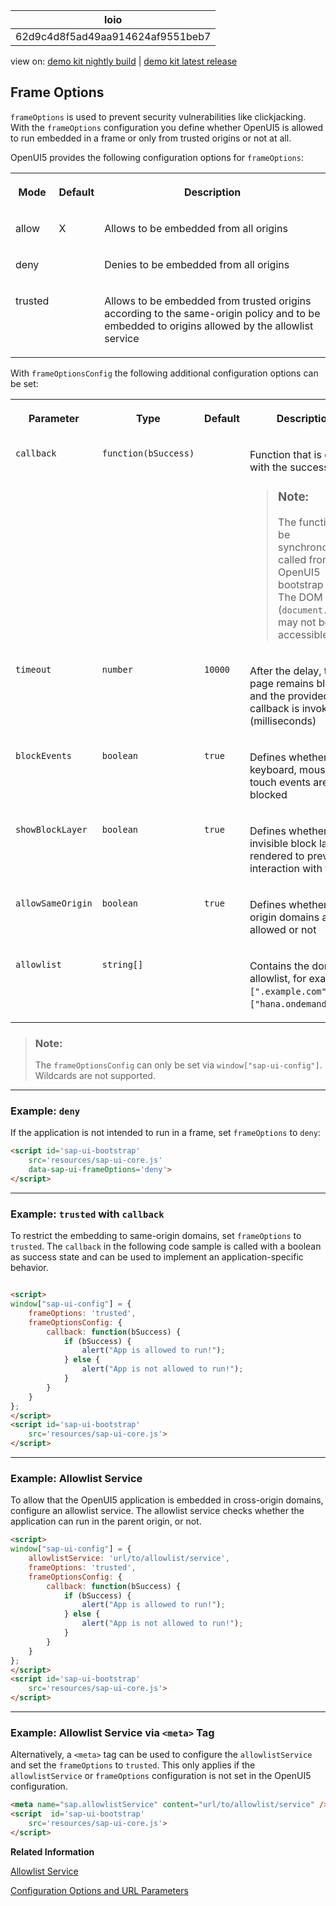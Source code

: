 <!-- loio62d9c4d8f5ad49aa914624af9551beb7 -->

| loio |
| -----|
| 62d9c4d8f5ad49aa914624af9551beb7 |

<div id="loio">

view on: [demo kit nightly build](https://sdk.openui5.org/nightly/#/topic/62d9c4d8f5ad49aa914624af9551beb7) | [demo kit latest release](https://sdk.openui5.org/topic/62d9c4d8f5ad49aa914624af9551beb7)</div>

## Frame Options

`frameOptions` is used to prevent security vulnerabilities like clickjacking. With the `frameOptions` configuration you define whether OpenUI5 is allowed to run embedded in a frame or only from trusted origins or not at all.

OpenUI5 provides the following configuration options for `frameOptions`:


<table>
<tr>
<th valign="top">

Mode



</th>
<th valign="top">

Default



</th>
<th valign="top">

Description



</th>
</tr>
<tr>
<td valign="top">

allow



</td>
<td valign="top">

X



</td>
<td valign="top">

Allows to be embedded from all origins



</td>
</tr>
<tr>
<td valign="top">

deny



</td>
<td valign="top">



</td>
<td valign="top">

Denies to be embedded from all origins



</td>
</tr>
<tr>
<td valign="top">

trusted



</td>
<td valign="top">



</td>
<td valign="top">

Allows to be embedded from trusted origins according to the same-origin policy and to be embedded to origins allowed by the allowlist service



</td>
</tr>
</table>

With `frameOptionsConfig` the following additional configuration options can be set:


<table>
<tr>
<th valign="top">

Parameter



</th>
<th valign="top">

Type



</th>
<th valign="top">

Default



</th>
<th valign="top">

Description



</th>
</tr>
<tr>
<td valign="top">

`callback` 



</td>
<td valign="top">

`function(bSuccess)` 



</td>
<td valign="top">



</td>
<td valign="top">

Function that is called with the success state

> ### Note:  
> The function can be synchronously called from the OpenUI5 bootstrap script. The DOM \(`document.body`\) may not be accessible.



</td>
</tr>
<tr>
<td valign="top">

`timeout` 



</td>
<td valign="top">

`number` 



</td>
<td valign="top">

`10000` 



</td>
<td valign="top">

After the delay, the page remains blocked and the provided callback is invoked \(milliseconds\)



</td>
</tr>
<tr>
<td valign="top">

`blockEvents` 



</td>
<td valign="top">

`boolean` 



</td>
<td valign="top">

`true` 



</td>
<td valign="top">

Defines whether keyboard, mouse and touch events are blocked



</td>
</tr>
<tr>
<td valign="top">

`showBlockLayer` 



</td>
<td valign="top">

`boolean` 



</td>
<td valign="top">

`true` 



</td>
<td valign="top">

Defines whether an invisible block layer is rendered to prevent interaction with the UI



</td>
</tr>
<tr>
<td valign="top">

`allowSameOrigin` 



</td>
<td valign="top">

`boolean` 



</td>
<td valign="top">

`true` 



</td>
<td valign="top">

Defines whether same origin domains are allowed or not



</td>
</tr>
<tr>
<td valign="top">

`allowlist` 



</td>
<td valign="top">

`string[]` 



</td>
<td valign="top">



</td>
<td valign="top">

Contains the domain allowlist, for example `[".example.com"]`, `["hana.ondemand.com"]`.



</td>
</tr>
</table>

> ### Note:  
> The `frameOptionsConfig` can only be set via `window["sap-ui-config"]`. Wildcards are not supported.

***

### Example: `deny`

If the application is not intended to run in a frame, set `frameOptions` to `deny`:

```html
<script id='sap-ui-bootstrap'
    src='resources/sap-ui-core.js'
    data-sap-ui-frameOptions='deny'>
</script>
```

***

### Example: `trusted` with `callback` 

To restrict the embedding to same-origin domains, set `frameOptions` to `trusted`. The `callback` in the following code sample is called with a boolean as success state and can be used to implement an application-specific behavior.

```html

<script>
window["sap-ui-config"] = {
    frameOptions: 'trusted',
    frameOptionsConfig: {
        callback: function(bSuccess) {
            if (bSuccess) {
                alert("App is allowed to run!");
            } else {
                alert("App is not allowed to run!");
            }
        }
    }
};
</script>
<script id='sap-ui-bootstrap'
    src='resources/sap-ui-core.js'>
</script>
```

***

### Example: Allowlist Service

To allow that the OpenUI5 application is embedded in cross-origin domains, configure an allowlist service. The allowlist service checks whether the application can run in the parent origin, or not.

```html
<script>
window["sap-ui-config"] = {
    allowlistService: 'url/to/allowlist/service',
    frameOptions: 'trusted',
    frameOptionsConfig: {
        callback: function(bSuccess) {
            if (bSuccess) {
                alert("App is allowed to run!");
            } else {
                alert("App is not allowed to run!");
            }
        }
    }
};
</script>
<script id='sap-ui-bootstrap'
    src='resources/sap-ui-core.js'>
</script>
```

***

### Example: Allowlist Service via `<meta>` Tag

Alternatively, a `<meta>` tag can be used to configure the `allowlistService` and set the `frameOptions` to `trusted`. This only applies if the `allowlistService` or `frameOptions` configuration is not set in the OpenUI5 configuration.

```html
<meta name="sap.allowlistService" content="url/to/allowlist/service" />
<script  id='sap-ui-bootstrap'
    src='resources/sap-ui-core.js'>
</script>
```

**Related Information**  


[Allowlist Service](Allowlist_Service_d04a6d4.md "SAPUI5 supports the configuration of a central allowlist service.")

[Configuration Options and URL Parameters](Configuration_Options_and_URL_Parameters_91f2d03.md "The complete list of configuration options available in OpenUI5 can be found in the API Reference under sap.ui.core.Configuration. The following table shows a subset of the available configuration options.")


